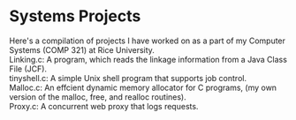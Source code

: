 # Systems Projects
Here's a compilation of projects I have worked on as a part of my Computer Systems (COMP 321) at Rice University.\
Linking.c: A program, which reads the linkage information from a Java Class File (JCF).\
tinyshell.c: A simple Unix shell program that supports job control.\
Malloc.c: An effcient dynamic memory allocator for C programs, (my own version of the malloc, free, and realloc routines).\
Proxy.c: A concurrent web proxy that logs requests.
